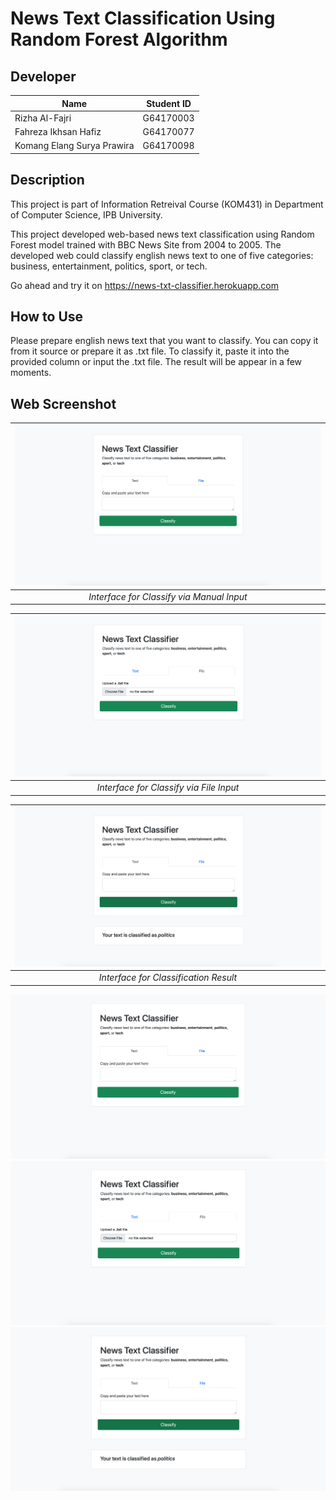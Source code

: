 # News Text Classification Using Random Forest Algorithm

## Developer
| Name                                   | Student ID     |
| -------------------------------------- |:--------------:|
| Rizha Al-Fajri                         | G64170003      |
| Fahreza Ikhsan Hafiz                   | G64170077      |
| Komang Elang Surya Prawira             | G64170098      |
 
## Description
This project is part of Information Retreival Course (KOM431) in Department of Computer Science, IPB University.

This project developed web-based news text classification using Random Forest model trained with BBC News Site from 2004 to 2005. 
The developed web could classify english news text to one of five categories: business, entertainment, politics, sport, or tech.

Go ahead and try it on https://news-txt-classifier.herokuapp.com

## How to Use
Please prepare english news text that you want to classify. You can copy it from it source or prepare it as .txt file. To classify it, paste it into the provided column or input the .txt file. The result will be appear in a few moments. 

## Web Screenshot

| ![Demo-1.jpg](https://github.com/fahrezahafiz/text-classification/blob/main/Demo-1.png "Demo 1") | 
|:--:| 
| *Interface for Classify via Manual Input* |

| ![Demo-2.jpg](https://github.com/fahrezahafiz/text-classification/blob/main/Demo-2.png "Demo 2") | 
|:--:| 
| *Interface for Classify via File Input* |

| ![Demo-3.jpg](https://github.com/fahrezahafiz/text-classification/blob/main/Demo-3.png "Demo 3") | 
|:--:| 
| *Interface for Classification Result* |

![alt text](https://github.com/fahrezahafiz/text-classification/blob/main/Demo-1.png "Demo 1")
![alt text](https://github.com/fahrezahafiz/text-classification/blob/main/Demo-2.png "Demo 2")
![alt text](https://github.com/fahrezahafiz/text-classification/blob/main/Demo-3.png "Demo 3")
